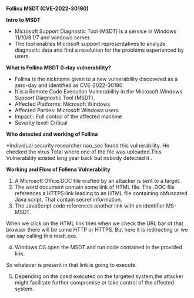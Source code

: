 **Follina MSDT (CVE-2022-30190)**

**Intro to MSDT**

* Microsoft Support Diagnostic Tool (MSDT) is a service in Windows 11/10/8.1/7 and windows server.
* The tool enables Microsoft support representatives to analyze diagnostic data and find a resolution for the problems experienced by users.

**What is Follina MSDT 0-day vulnerability?**

* Follina is the nickname given to a new vulnerability discovered as a zero-day and identified as CVE-2022-30190.
* It is a Remote Code Execution Vulnerability in the Microsoft Windows Support Diagnostic Tool (MSDT).
* Affected Platforms: Microsoft Windows
* Affected Parties: Microsoft Windows users
* Impact : Full control of the affected machine
* Severity level: Critical

**Who detected and working of Follina**

*Individual security researcher nao_sec found this vulnerability.
He checked the virus Total where one of the file was uploaded.This Vulnerability existed long year back but nobody detected it .

**Working and Flow of Follena Vulnerability**

1. A Microsoft Office.DOC file crafted by an attacker is sent to a target.
2. The word document contain some link of HTML file.
   The .DOC file references a HTTPS:link leading to an HTML file containing obfuscated Java script.
   That contain secret information.
3. The JavaScript code references another link with an identifier MS-MSDT.

When we click on the HTML link then when we check the URL bar of that browser there will be some HTTP or HTTPS.
But here it is redirecting or we can say calling this msdt.exe.

4. Windows OS open the MSDT and run code contained in the provided link.

So whatever is present in that link is going to execute.

5. Depending on the coed executed on the targeted system,the attacker might facilitate further compromise or take control of the affected system.
